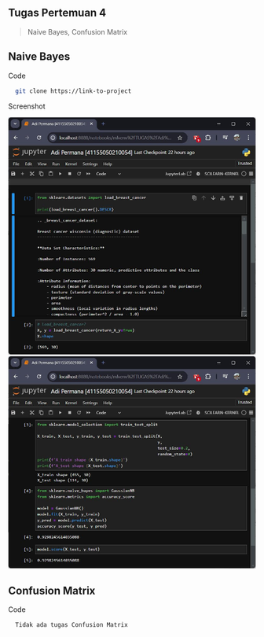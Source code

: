 ## Tugas Pertemuan 4
> Naive Bayes, Confusion Matrix

## Naive Bayes
Code

```bash
  git clone https://link-to-project
```
Screenshot

![Screenshot](https://github.com/anamrepida/MachineLearning/blob/main/Tugas%20Pertemuan%204/img/01.png)
![Screenshot](https://github.com/anamrepida/MachineLearning/blob/main/Tugas%20Pertemuan%204/img/02.png)

## Confusion Matrix
Code

```bash
  Tidak ada tugas Confusion Matrix
```